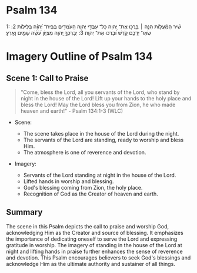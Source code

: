 # Psalm 134
1: שִׁ֗יר הַֽמַּ֫עֲל֥וֹת הִנֵּ֤ה ׀ בָּרֲכ֣וּ אֶת־ יְ֭הוָה כָּל־ עַבְדֵ֣י יְהוָ֑ה הָעֹמְדִ֥ים בְּבֵית־ יְ֝הוָ֗ה בַּלֵּילֽוֹת׃
2: שְׂאֽוּ־ יְדֵכֶ֥ם קֹ֑דֶשׁ וּ֝בָרֲכוּ אֶת־ יְהוָֽה׃
3: יְבָרֶכְךָ֣ יְ֭הוָה מִצִּיּ֑וֹן עֹ֝שֵׂ֗ה שָׁמַ֥יִם וָאָֽרֶץ׃

# Imagery Outline of Psalm 134

## Scene 1: Call to Praise

> "Come, bless the Lord, all you servants of the Lord, who stand by night in the house of the Lord! Lift up your hands to the holy place and bless the Lord! May the Lord bless you from Zion, he who made heaven and earth!" - Psalm 134:1-3 (WLC)

- Scene:
  - The scene takes place in the house of the Lord during the night.
  - The servants of the Lord are standing, ready to worship and bless Him.
  - The atmosphere is one of reverence and devotion.

- Imagery:
  - Servants of the Lord standing at night in the house of the Lord.
  - Lifted hands in worship and blessing.
  - God's blessing coming from Zion, the holy place.
  - Recognition of God as the Creator of heaven and earth.

## Summary

The scene in this Psalm depicts the call to praise and worship God, acknowledging Him as the Creator and source of blessing. It emphasizes the importance of dedicating oneself to serve the Lord and expressing gratitude in worship. The imagery of standing in the house of the Lord at night and lifting hands in praise further enhances the sense of reverence and devotion. This Psalm encourages believers to seek God's blessings and acknowledge Him as the ultimate authority and sustainer of all things.